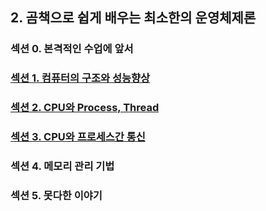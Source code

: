## 2. 곰책으로 쉽게 배우는 최소한의 운영체제론

### 섹션 0. 본격적인 수업에 앞서

### <a href="섹션 1. 컴퓨터의 구조와 성능향상.md">섹션 1. 컴퓨터의 구조와 성능향상</a>

### <a href="섹션 2. CPU와 Process, Thread.md">섹션 2. CPU와 Process, Thread</a>

### <a href="섹션 3. CPU와 프로세스간 통신.md">섹션 3. CPU와 프로세스간 통신</a>

### 섹션 4. 메모리 관리 기법

### 섹션 5. 못다한 이야기
